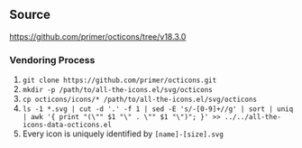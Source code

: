 ## Source

https://github.com/primer/octicons/tree/v18.3.0

### Vendoring Process

1. `git clone https://github.com/primer/octicons.git`
2. `mkdir -p /path/to/all-the-icons.el/svg/octicons`
3. `cp octicons/icons/* /path/to/all-the-icons.el/svg/octicons`
4. `ls -1 *.svg | cut -d '.' -f 1 | sed -E 's/-[0-9]+//g' | sort | uniq | awk '{ print "(\"" $1 "\" . \"" $1 "\")"; }' >> ../../all-the-icons-data-octicons.el`
5. Every icon is uniquely identified by `[name]-[size].svg`
